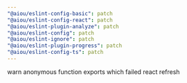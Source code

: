 ```yaml
---
"@aiou/eslint-config-basic": patch
"@aiou/eslint-config-react": patch
"@aiou/eslint-plugin-analyze": patch
"@aiou/eslint-config": patch
"@aiou/eslint-ignore": patch
"@aiou/eslint-plugin-progress": patch
"@aiou/eslint-config-ts": patch
---
```


warn anonymous function exports which failed react refresh
